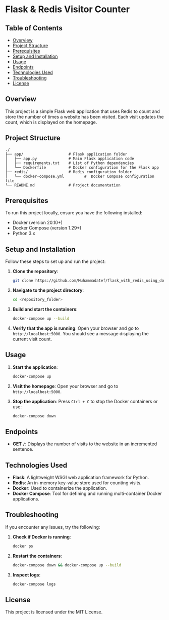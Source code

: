 
# Flask & Redis Visitor Counter

## Table of Contents
- [Overview](#overview)
- [Project Structure](#project-structure)
- [Prerequisites](#prerequisites)
- [Setup and Installation](#setup-and-installation)
- [Usage](#usage)
- [Endpoints](#endpoints)
- [Technologies Used](#technologies-used)
- [Troubleshooting](#troubleshooting)
- [License](#license)

## Overview
This project is a simple Flask web application that uses Redis to count and store the number of times a website has been visited. Each visit updates the count, which is displayed on the homepage.

## Project Structure
```
./
├── app/                    # Flask application folder
│   ├── app.py              # Main Flask application code
│   ├── requirements.txt    # List of Python dependencies
│   └── Dockerfile          # Docker configuration for the Flask app
├── redis/                  # Redis configuration folder
│   └── docker-compose.yml         #  Docker Compose configuration file
└── README.md               # Project documentation
```

## Prerequisites
To run this project locally, ensure you have the following installed:

- Docker (version 20.10+)
- Docker Compose (version 1.29+)
- Python 3.x

## Setup and Installation
Follow these steps to set up and run the project:

1. **Clone the repository**:
   ```bash
   git clone https://github.com/Muhammadatef/flask_with_redis_using_docker.git
   ```

2. **Navigate to the project directory**:
   ```bash
   cd <repository_folder>
   ```

3. **Build and start the containers**:
   ```bash
   docker-compose up --build
   ```

4. **Verify that the app is running**:
   Open your browser and go to `http://localhost:5000`. You should see a message displaying the current visit count.

## Usage
1. **Start the application**:
   ```bash
   docker-compose up
   ```

2. **Visit the homepage**:
   Open your browser and go to `http://localhost:5000`.

3. **Stop the application**:
   Press `Ctrl + C` to stop the Docker containers or use:
   ```bash
   docker-compose down
   ```

## Endpoints
- **GET `/`**: Displays the number of visits to the website in an incremented sentence.

## Technologies Used
- **Flask**: A lightweight WSGI web application framework for Python.
- **Redis**: An in-memory key-value store used for counting visits.
- **Docker**: Used to containerize the application.
- **Docker Compose**: Tool for defining and running multi-container Docker applications.

## Troubleshooting
If you encounter any issues, try the following:

1. **Check if Docker is running**:
   ```bash
   docker ps
   ```

2. **Restart the containers**:
   ```bash
   docker-compose down && docker-compose up --build
   ```

3. **Inspect logs**:
   ```bash
   docker-compose logs
   ```

## License
This project is licensed under the MIT License.
